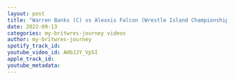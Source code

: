 ```yaml
---
layout: post
title: "Warren Banks (C) vs Alexxis Falcon (Wrestle Island Championship) - Wrestle Island 🏝 La Isla De Papel"
date: 2022-09-13
categories: my-britwres-journey videos
author: my-britwres-journey
spotify_track_id: 
youtube_video_id: AHbJJY_VpSI
apple_track_id: 
youtube_metadata: 
---
```

